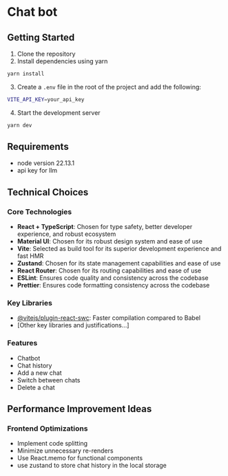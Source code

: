 # Chat bot

## Getting Started

1. Clone the repository
2. Install dependencies using yarn

```bash
yarn install
```

3. Create a `.env` file in the root of the project and add the following:

```bash
VITE_API_KEY=your_api_key
```

4. Start the development server

```bash
yarn dev
```

## Requirements

- node version 22.13.1
- api key for llm

## Technical Choices

### Core Technologies

- **React + TypeScript**: Chosen for type safety, better developer experience, and robust ecosystem
- **Material UI**: Chosen for its robust design system and ease of use
- **Vite**: Selected as build tool for its superior development experience and fast HMR
- **Zustand**: Chosen for its state management capabilities and ease of use
- **React Router**: Chosen for its routing capabilities and ease of use
- **ESLint**: Ensures code quality and consistency across the codebase
- **Prettier**: Ensures code formatting consistency across the codebase

### Key Libraries

- [@vitejs/plugin-react-swc](https://github.com/vitejs/vite-plugin-react-swc): Faster compilation compared to Babel
- [Other key libraries and justifications...]

### Features

- Chatbot
- Chat history
- Add a new chat
- Switch between chats
- Delete a chat

## Performance Improvement Ideas

### Frontend Optimizations

- Implement code splitting
- Minimize unnecessary re-renders
- Use React.memo for functional components
- use zustand to store chat history in the local storage
